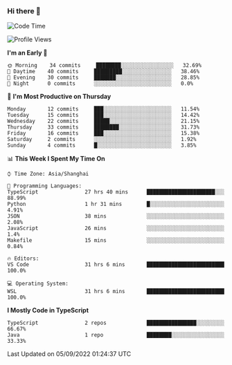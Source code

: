 ### Hi there 👋

<!--
**waynelwz/waynelwz** is a ✨ _special_ ✨ repository because its `README.md` (this file) appears on your GitHub profile.

Here are some ideas to get you started:

- 🔭 I’m currently working on ...
- 🌱 I’m currently learning ...
- 👯 I’m looking to collaborate on ...
- 🤔 I’m looking for help with ...
- 💬 Ask me about ...
- 📫 How to reach me: ...
- 😄 Pronouns: ...
- ⚡ Fun fact: ...
-->

<!--START_SECTION:waka-->
![Code Time](http://img.shields.io/badge/Code%20Time-0%20secs-blue)

![Profile Views](http://img.shields.io/badge/Profile%20Views-0-blue)

**I'm an Early 🐤** 

```text
🌞 Morning    34 commits     ████████░░░░░░░░░░░░░░░░░   32.69% 
🌆 Daytime    40 commits     █████████░░░░░░░░░░░░░░░░   38.46% 
🌃 Evening    30 commits     ███████░░░░░░░░░░░░░░░░░░   28.85% 
🌙 Night      0 commits      ░░░░░░░░░░░░░░░░░░░░░░░░░   0.0%

```
📅 **I'm Most Productive on Thursday** 

```text
Monday       12 commits     ███░░░░░░░░░░░░░░░░░░░░░░   11.54% 
Tuesday      15 commits     ███░░░░░░░░░░░░░░░░░░░░░░   14.42% 
Wednesday    22 commits     █████░░░░░░░░░░░░░░░░░░░░   21.15% 
Thursday     33 commits     ████████░░░░░░░░░░░░░░░░░   31.73% 
Friday       16 commits     ███░░░░░░░░░░░░░░░░░░░░░░   15.38% 
Saturday     2 commits      ░░░░░░░░░░░░░░░░░░░░░░░░░   1.92% 
Sunday       4 commits      █░░░░░░░░░░░░░░░░░░░░░░░░   3.85%

```


📊 **This Week I Spent My Time On** 

```text
⌚︎ Time Zone: Asia/Shanghai

💬 Programming Languages: 
TypeScript               27 hrs 40 mins      ██████████████████████░░░   88.99% 
Python                   1 hr 31 mins        █░░░░░░░░░░░░░░░░░░░░░░░░   4.91% 
JSON                     38 mins             ░░░░░░░░░░░░░░░░░░░░░░░░░   2.08% 
JavaScript               26 mins             ░░░░░░░░░░░░░░░░░░░░░░░░░   1.4% 
Makefile                 15 mins             ░░░░░░░░░░░░░░░░░░░░░░░░░   0.84%

🔥 Editors: 
VS Code                  31 hrs 6 mins       █████████████████████████   100.0%

💻 Operating System: 
WSL                      31 hrs 6 mins       █████████████████████████   100.0%

```

**I Mostly Code in TypeScript** 

```text
TypeScript               2 repos             ████████████████░░░░░░░░░   66.67% 
Java                     1 repo              ████████░░░░░░░░░░░░░░░░░   33.33%

```



 Last Updated on 05/09/2022 01:24:37 UTC
<!--END_SECTION:waka-->
